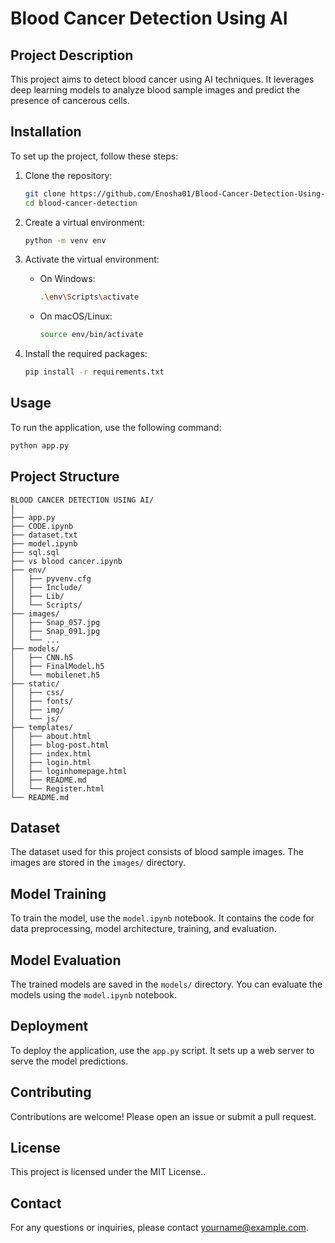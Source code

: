 # Blood Cancer Detection Using AI

## Project Description
This project aims to detect blood cancer using AI techniques. It leverages deep learning models to analyze blood sample images and predict the presence of cancerous cells.

## Installation
To set up the project, follow these steps:

1. Clone the repository:
    ```sh
    git clone https://github.com/Enosha01/Blood-Cancer-Detection-Using-AI.git
    cd blood-cancer-detection
    ```

2. Create a virtual environment:
    ```sh
    python -m venv env
    ```

3. Activate the virtual environment:
    - On Windows:
        ```sh
        .\env\Scripts\activate
        ```
    - On macOS/Linux:
        ```sh
        source env/bin/activate
        ```

4. Install the required packages:
    ```sh
    pip install -r requirements.txt
    ```

## Usage
To run the application, use the following command:
```sh
python app.py
```

## Project Structure
```
BLOOD CANCER DETECTION USING AI/
│
├── app.py
├── CODE.ipynb
├── dataset.txt
├── model.ipynb
├── sql.sql
├── vs blood cancer.ipynb
├── env/
│   ├── pyvenv.cfg
│   ├── Include/
│   ├── Lib/
│   └── Scripts/
├── images/
│   ├── Snap_057.jpg
│   ├── Snap_091.jpg
│   └── ...
├── models/
│   ├── CNN.h5
│   ├── FinalModel.h5
│   └── mobilenet.h5
├── static/
│   ├── css/
│   ├── fonts/
│   ├── img/
│   └── js/
├── templates/
│   ├── about.html
│   ├── blog-post.html
│   ├── index.html
│   ├── login.html
│   ├── loginhomepage.html
│   ├── README.md
│   └── Register.html
└── README.md
```

## Dataset
The dataset used for this project consists of blood sample images. The images are stored in the `images/` directory.

## Model Training
To train the model, use the `model.ipynb` notebook. It contains the code for data preprocessing, model architecture, training, and evaluation.

## Model Evaluation
The trained models are saved in the `models/` directory. You can evaluate the models using the `model.ipynb` notebook.

## Deployment
To deploy the application, use the `app.py` script. It sets up a web server to serve the model predictions.

## Contributing
Contributions are welcome! Please open an issue or submit a pull request.

## License
This project is licensed under the MIT License..

## Contact
For any questions or inquiries, please contact [yourname@example.com](mailto:yourname@example.com).

